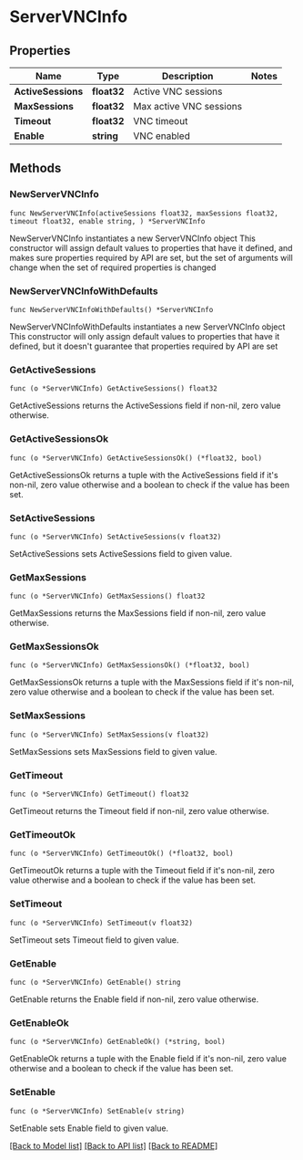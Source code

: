 # ServerVNCInfo

## Properties

Name | Type | Description | Notes
------------ | ------------- | ------------- | -------------
**ActiveSessions** | **float32** | Active VNC sessions | 
**MaxSessions** | **float32** | Max active VNC sessions | 
**Timeout** | **float32** | VNC timeout | 
**Enable** | **string** | VNC enabled | 

## Methods

### NewServerVNCInfo

`func NewServerVNCInfo(activeSessions float32, maxSessions float32, timeout float32, enable string, ) *ServerVNCInfo`

NewServerVNCInfo instantiates a new ServerVNCInfo object
This constructor will assign default values to properties that have it defined,
and makes sure properties required by API are set, but the set of arguments
will change when the set of required properties is changed

### NewServerVNCInfoWithDefaults

`func NewServerVNCInfoWithDefaults() *ServerVNCInfo`

NewServerVNCInfoWithDefaults instantiates a new ServerVNCInfo object
This constructor will only assign default values to properties that have it defined,
but it doesn't guarantee that properties required by API are set

### GetActiveSessions

`func (o *ServerVNCInfo) GetActiveSessions() float32`

GetActiveSessions returns the ActiveSessions field if non-nil, zero value otherwise.

### GetActiveSessionsOk

`func (o *ServerVNCInfo) GetActiveSessionsOk() (*float32, bool)`

GetActiveSessionsOk returns a tuple with the ActiveSessions field if it's non-nil, zero value otherwise
and a boolean to check if the value has been set.

### SetActiveSessions

`func (o *ServerVNCInfo) SetActiveSessions(v float32)`

SetActiveSessions sets ActiveSessions field to given value.


### GetMaxSessions

`func (o *ServerVNCInfo) GetMaxSessions() float32`

GetMaxSessions returns the MaxSessions field if non-nil, zero value otherwise.

### GetMaxSessionsOk

`func (o *ServerVNCInfo) GetMaxSessionsOk() (*float32, bool)`

GetMaxSessionsOk returns a tuple with the MaxSessions field if it's non-nil, zero value otherwise
and a boolean to check if the value has been set.

### SetMaxSessions

`func (o *ServerVNCInfo) SetMaxSessions(v float32)`

SetMaxSessions sets MaxSessions field to given value.


### GetTimeout

`func (o *ServerVNCInfo) GetTimeout() float32`

GetTimeout returns the Timeout field if non-nil, zero value otherwise.

### GetTimeoutOk

`func (o *ServerVNCInfo) GetTimeoutOk() (*float32, bool)`

GetTimeoutOk returns a tuple with the Timeout field if it's non-nil, zero value otherwise
and a boolean to check if the value has been set.

### SetTimeout

`func (o *ServerVNCInfo) SetTimeout(v float32)`

SetTimeout sets Timeout field to given value.


### GetEnable

`func (o *ServerVNCInfo) GetEnable() string`

GetEnable returns the Enable field if non-nil, zero value otherwise.

### GetEnableOk

`func (o *ServerVNCInfo) GetEnableOk() (*string, bool)`

GetEnableOk returns a tuple with the Enable field if it's non-nil, zero value otherwise
and a boolean to check if the value has been set.

### SetEnable

`func (o *ServerVNCInfo) SetEnable(v string)`

SetEnable sets Enable field to given value.



[[Back to Model list]](../README.md#documentation-for-models) [[Back to API list]](../README.md#documentation-for-api-endpoints) [[Back to README]](../README.md)



